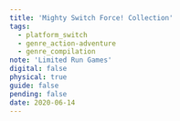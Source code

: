 ```yaml
---
title: 'Mighty Switch Force! Collection'
tags:
  - platform_switch
  - genre_action-adventure
  - genre_compilation
note: 'Limited Run Games'
digital: false
physical: true
guide: false
pending: false
date: 2020-06-14
---
```

